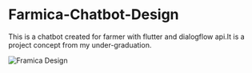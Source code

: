 # Farmica-Chatbot-Design
This is a chatbot created for farmer with flutter and dialogflow api.It is a project concept from my under-graduation.

![Framica Design](https://user-images.githubusercontent.com/48495002/122526115-c44d9a00-d03b-11eb-97aa-3c997540f51a.png)
